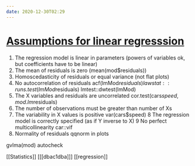 ```yaml
---
date: 2020-12-30T02:29
---
```


# [Assumptions for linear regresssion](https://goo.gl/JmHIET)

1. The regression model is linear in parameters (powers of variables ok, but coefficients have to be linear)
2. The mean of residuals is zero (mean(mod$residuals))
3. Homoscedasticity of residuals or equal variance (not flat plots)
4. No autocorrelation of residuals acf(lmMod$residuals) lawstat::runs.test(lmMod$residuals) lmtest::dwtest(lmMod)
5. The X variables and residuals are uncorrelated cor.test(cars$speed, mod.lm$residuals) 
6. The number of observations must be greater than number of Xs
7. The variability in X values is positive var(cars$speed)
8  The regression model is correctly specified (as if Y inverse to X)
9  No perfect multicollinearity car::vif
10. Normality of residuals qqnorm in plots

gvlma(mod) autocheck

[[Statistics]]
[[[dbac1dba]]]
[[regression]]
